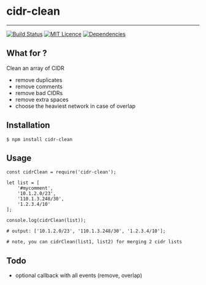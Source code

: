 # cidr-clean
-----------
[![Build Status](https://travis-ci.org/eviltik/cidr-clean.svg?branch=master)](https://travis-ci.org/franck34/sockmq)
[![MIT Licence](https://badges.frapsoft.com/os/mit/mit.svg?v=103)](https://opensource.org/licenses/mit-license.php)
[![Dependencies](https://david-dm.org/eviltik/cidr-clean.svg)](https://david-dm.org/eviltik/cidr-clean)

What for ?
----------

Clean an array of CIDR
* remove duplicates
* remove comments
* remove bad CIDRs
* remove extra spaces
* choose the heaviest network in case of overlap


Installation
------------
```
$ npm install cidr-clean
```


Usage
-----
```
const cidrClean = require('cidr-clean');

let list = [
    '#mycomment',
    '10.1.2.0/23',
    '110.1.3.248/30',
    '1.2.3.4/10'
];

console.log(cidrClean(list));

# output: ['10.1.2.0/23', '110.1.3.248/30', '1.2.3.4/10'];

# note, you can cidrClean(list1, list2) for merging 2 cidr lists
```

Todo
----
* optional callback with all events (remove, overlap)